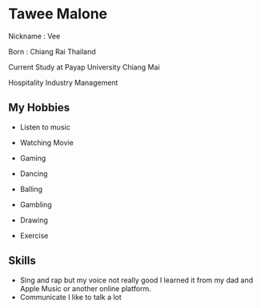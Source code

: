 # Tawee Malone

Nickname : Vee

Born : Chiang Rai Thailand 

Current Study at Payap University Chiang Mai 

Hospitality Industry Management

## My Hobbies
- Listen to music     

- Watching Movie

- Gaming 

- Dancing

- Balling  

- Gambling

- Drawing

- Exercise

## Skills
- Sing and rap but my voice not really good I learned it from my dad and Apple Music or another online platform.
- Communicate I like to talk a lot 
